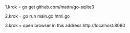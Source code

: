 1.krok = go get github.com/mattn/go-sqlite3

2.krok = go run main.go html.go

3.krok = open browser in this address http://localhost:8080